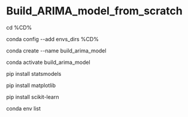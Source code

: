 # Build_ARIMA_model_from_scratch


cd %CD%

conda config --add envs_dirs %CD%

conda create --name build_arima_model

conda activate build_arima_model

pip install statsmodels

pip install matplotlib

pip install scikit-learn

conda env list



